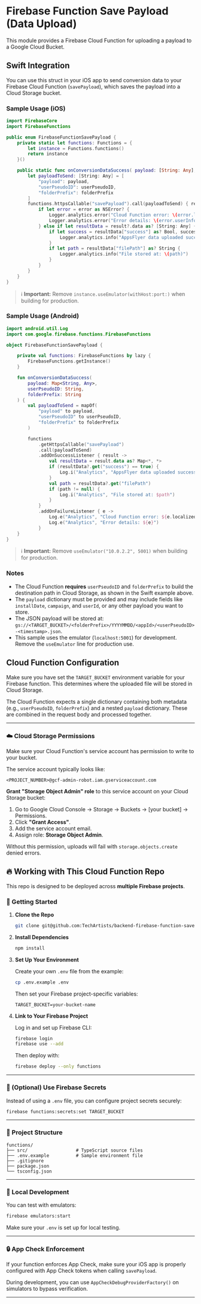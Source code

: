 # Firebase Function Save Payload (Data Upload)

This module provides a Firebase Cloud Function for uploading a payload to a Google Cloud Bucket.

## Swift Integration

You can use this struct in your iOS app to send conversion data to your Firebase Cloud Function (`savePayload`), which saves the payload into a Cloud Storage bucket.

### Sample Usage (iOS)

```swift
import FirebaseCore
import FirebaseFunctions

public enum FirebaseFunctionSavePayload {
    private static let functions: Functions = {
        let instance = Functions.functions()
        return instance
    }()

    public static func onConversionDataSuccess( payload: [String: Any], userPseudoID: String, folderPrefix: String) {
        let payloadToSend: [String: Any] = [
            "payload": payload,
            "userPseudoID": userPseudoID,
            "folderPrefix": folderPrefix
        ]
        functions.httpsCallable("savePayload").call(payloadToSend) { result, error in
            if let error = error as NSError? {
                Logger.analytics.error("Cloud Function error: \(error.localizedDescription)")
                Logger.analytics.error("Error details: \(error.userInfo)")
            } else if let resultData = result?.data as? [String: Any] {
                if let success = resultData["success"] as? Bool, success {
                    Logger.analytics.info("AppsFlyer data uploaded successfully.")
                }
                if let path = resultData["filePath"] as? String {
                    Logger.analytics.info("File stored at: \(path)")
                }
            }
        }
    }
}
```

> ℹ️ **Important:** Remove `instance.useEmulator(withHost:port:)` when building for production.

### Sample Usage (Android)

```kotlin
import android.util.Log
import com.google.firebase.functions.FirebaseFunctions

object FirebaseFunctionSavePayload {

    private val functions: FirebaseFunctions by lazy {
        FirebaseFunctions.getInstance()
    }

    fun onConversionDataSuccess(
        payload: Map<String, Any>,
        userPseudoID: String,
        folderPrefix: String
    ) {
        val payloadToSend = mapOf(
            "payload" to payload,
            "userPseudoID" to userPseudoID,
            "folderPrefix" to folderPrefix
        )

        functions
            .getHttpsCallable("savePayload")
            .call(payloadToSend)
            .addOnSuccessListener { result ->
                val resultData = result.data as? Map<*, *>
                if (resultData?.get("success") == true) {
                    Log.i("Analytics", "AppsFlyer data uploaded successfully.")
                }
                val path = resultData?.get("filePath")
                if (path != null) {
                    Log.i("Analytics", "File stored at: $path")
                }
            }
            .addOnFailureListener { e ->
                Log.e("Analytics", "Cloud Function error: ${e.localizedMessage}")
                Log.e("Analytics", "Error details: ${e}")
            }
    }
}
```

> ℹ️ **Important:** Remove `useEmulator("10.0.2.2", 5001)` when building for production.

### Notes

- The Cloud Function **requires** `userPseudoID` and `folderPrefix` to build the destination path in Cloud Storage, as shown in the Swift example above.
- The `payload` dictionary must be provided and may include fields like `installDate`, `campaign`, and `userId`, or any other payload you want to store.
- The JSON payload will be stored at: `gs://<TARGET_BUCKET>/<folderPrefix>/YYYYMMDD/<appId>/<userPseudoID>-<timestamp>.json`.
- This sample uses the emulator (`localhost:5001`) for development. Remove the `useEmulator` line for production use.

## Cloud Function Configuration

Make sure you have set the `TARGET_BUCKET` environment variable for your Firebase function. This determines where the uploaded file will be stored in Cloud Storage.

The Cloud Function expects a single dictionary containing both metadata (e.g., `userPseudoID`, `folderPrefix`) and a nested `payload` dictionary. These are combined in the request body and processed together.

---

### ☁️ Cloud Storage Permissions

Make sure your Cloud Function's service account has permission to write to your bucket.

The service account typically looks like:

```
<PROJECT_NUMBER>@gcf-admin-robot.iam.gserviceaccount.com
```

**Grant "Storage Object Admin" role** to this service account on your Cloud Storage bucket:

1. Go to Google Cloud Console → Storage → Buckets → [your bucket] → Permissions.
2. Click **"Grant Access"**.
3. Add the service account email.
4. Assign role: **Storage Object Admin**.

Without this permission, uploads will fail with `storage.objects.create` denied errors.

## 🔥 Working with This Cloud Function Repo

This repo is designed to be deployed across **multiple Firebase projects**.

### 🚀 Getting Started

1. **Clone the Repo**

   ```bash
   git clone git@github.com:TechArtists/backend-firebase-function-save-payload.git
   ```

2. **Install Dependencies**

   ```bash
   npm install
   ```

3. **Set Up Your Environment**

   Create your own `.env` file from the example:

   ```bash
   cp .env.example .env
   ```

   Then set your Firebase project-specific variables:

   ```env
   TARGET_BUCKET=your-bucket-name
   ```

4. **Link to Your Firebase Project**

   Log in and set up Firebase CLI:

   ```bash
   firebase login
   firebase use --add
   ```

   Then deploy with:

   ```bash
   firebase deploy --only functions
   ```

---

### 🔐 (Optional) Use Firebase Secrets

Instead of using a `.env` file, you can configure project secrets securely:

```bash
firebase functions:secrets:set TARGET_BUCKET
```

---

### 📂 Project Structure

```
functions/
├── src/                  # TypeScript source files
├── .env.example          # Sample environment file
├── .gitignore
├── package.json
└── tsconfig.json
```

---

### 🧪 Local Development

You can test with emulators:

```bash
firebase emulators:start
```

Make sure your `.env` is set up for local testing.

---

### 🔒 App Check Enforcement

If your function enforces App Check, make sure your iOS app is properly configured with App Check tokens when calling `savePayload`.

During development, you can use `AppCheckDebugProviderFactory()` on simulators to bypass verification.

---
